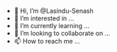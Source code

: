 - 👋 Hi, I’m @Lasindu-Senash
- 👀 I’m interested in ...
- 🌱 I’m currently learning ...
- 💞️ I’m looking to collaborate on ...
- 📫 How to reach me ...

<!---
Lasindu-Senash/Lasindu-Senash is a ✨ special ✨ repository because its `README.md` (this file) appears on your GitHub profile.
You can click the Preview link to take a look at your changes.
--->

